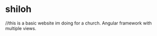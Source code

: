 # shiloh

//this is a basic website  im  doing for a church.
Angular framework with multiple views. 

